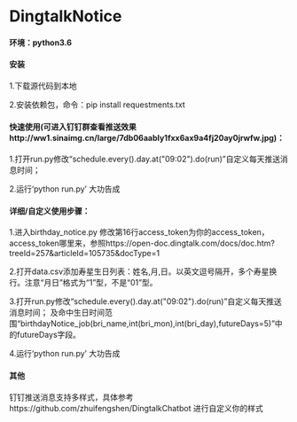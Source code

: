 # DingtalkNotice

#### 环境：python3.6

#### 安装
1.下载源代码到本地

2.安装依赖包，命令：pip install requestments.txt

#### 快速使用(可进入钉钉群查看推送效果http://ww1.sinaimg.cn/large/7db06aably1fxx6ax9a4fj20ay0jrwfw.jpg)：
1.打开run.py修改“schedule.every().day.at("09:02").do(run)”自定义每天推送消息时间；
  
2.运行‘python run.py’  大功告成




#### 详细/自定义使用步骤：
1.进入birthday_notice.py 修改第16行access_token为你的access_token，access_token哪里来，参照https://open-doc.dingtalk.com/docs/doc.htm?treeId=257&articleId=105735&docType=1

2.打开data.csv添加寿星生日列表：姓名,月,日。以英文逗号隔开，多个寿星换行。注意“月日”格式为“1”型，不是“01”型。

3.打开run.py修改“schedule.every().day.at("09:02").do(run)”自定义每天推送消息时间；
  及命中生日时间范围“birthdayNotice_job(bri_name,int(bri_mon),int(bri_day),futureDays=5)”中的futureDays字段。
  
4.运行‘python run.py’  大功告成
 
#### 其他
钉钉推送消息支持多样式，具体参考https://github.com/zhuifengshen/DingtalkChatbot 进行自定义你的样式
